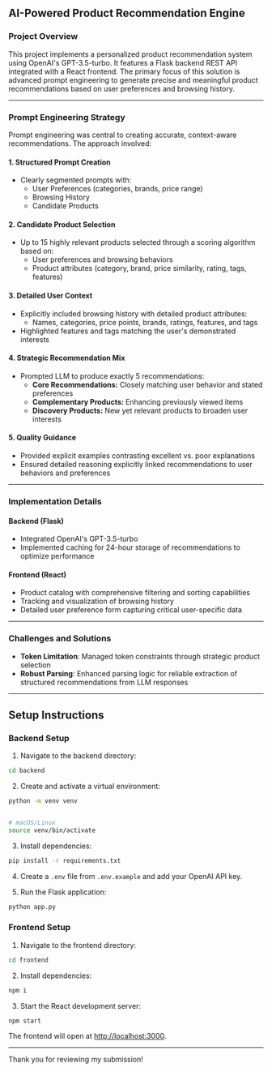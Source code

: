 
## AI-Powered Product Recommendation Engine

### Project Overview

This project implements a personalized product recommendation system using OpenAI's GPT-3.5-turbo. It features a Flask backend REST API integrated with a React frontend. The primary focus of this solution is advanced prompt engineering to generate precise and meaningful product recommendations based on user preferences and browsing history.

---

### Prompt Engineering Strategy

Prompt engineering was central to creating accurate, context-aware recommendations. The approach involved:

#### 1. Structured Prompt Creation
- Clearly segmented prompts with:
  - User Preferences (categories, brands, price range)
  - Browsing History
  - Candidate Products

#### 2. Candidate Product Selection
- Up to 15 highly relevant products selected through a scoring algorithm based on:
  - User preferences and browsing behaviors
  - Product attributes (category, brand, price similarity, rating, tags, features)

#### 3. Detailed User Context
- Explicitly included browsing history with detailed product attributes:
  - Names, categories, price points, brands, ratings, features, and tags
- Highlighted features and tags matching the user's demonstrated interests

#### 4. Strategic Recommendation Mix
- Prompted LLM to produce exactly 5 recommendations:
  - **Core Recommendations:** Closely matching user behavior and stated preferences
  - **Complementary Products:** Enhancing previously viewed items
  - **Discovery Products:** New yet relevant products to broaden user interests

#### 5. Quality Guidance
- Provided explicit examples contrasting excellent vs. poor explanations
- Ensured detailed reasoning explicitly linked recommendations to user behaviors and preferences

---

### Implementation Details

#### Backend (Flask)
- Integrated OpenAI's GPT-3.5-turbo
- Implemented caching for 24-hour storage of recommendations to optimize performance

#### Frontend (React)
- Product catalog with comprehensive filtering and sorting capabilities
- Tracking and visualization of browsing history
- Detailed user preference form capturing critical user-specific data

---

### Challenges and Solutions
- **Token Limitation**: Managed token constraints through strategic product selection
- **Robust Parsing**: Enhanced parsing logic for reliable extraction of structured recommendations from LLM responses

---

## Setup Instructions

### Backend Setup
1. Navigate to the backend directory:
```bash
cd backend
```
2. Create and activate a virtual environment:
```bash
python -m venv venv


# macOS/Linux
source venv/bin/activate
```
3. Install dependencies:
```bash
pip install -r requirements.txt
```
4. Create a `.env` file from `.env.example` and add your OpenAI API key.

5. Run the Flask application:
```bash
python app.py
```

### Frontend Setup
1. Navigate to the frontend directory:
```bash
cd frontend
```
2. Install dependencies:
```bash
npm i
```
3. Start the React development server:
```bash
npm start
```

The frontend will open at [http://localhost:3000](http://localhost:3000).

---

Thank you for reviewing my submission!

